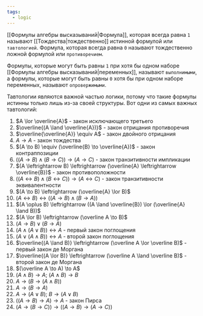 ```yaml
---
tags:
  - logic
---
```

[[Формулы алгебры высказываний|Формула]], которая всегда равна `1` называют [[Тождества|тождественно]] истинной формулой или `тавтологией`. Формула, которая всегда равна `0` называют тождественно ложной формулой или `противоречием`.

Формулы, которые могут быть равны `1` при хотя бы одном наборе [[Формулы алгебры высказываний|переменных]], называют `выполнимыми`, а формулы, которые могут быть равны `0` хотя бы при одном наборе переменных, называют `опровержимыми`.

Тавтологии являются важной частью логики, потому что такие формулы истинны только лишь из-за своей структуры. Вот одни из самых важных тавтологий:
1. $A \lor \overline{A}$ - закон исключающего третьего
2. $\overline{(A \land \overline{A})}$ - закон отрицания противоречия
3. $\overline{\overline{A}} \equiv A$ - закон двойного отрицания
4. $A \to A$ - закон тождества
5. $(A \to B) \equiv (\overline{B} \to \overline{A})$ - закон контраппозиции
6. $((A \to B) \land (B \to C)) \to (A \to C)$ - закон транзитивности импликации
7. $(A \leftrightarrow B) \leftrightarrow (\overline{A} \leftrightarrow \overline{B})$ - закон противоположности
8. $((A \leftrightarrow B) \land (B \leftrightarrow C )) \to (A \leftrightarrow C)$ - закон транзитивности эквивалентности
9. $(A \to B) \leftrightarrow (\overline{A} \lor B)$
10. $(A \leftrightarrow B) \leftrightarrow ((A \to B) \land (B \to A))$
11. $(A \oplus B) \leftrightarrow ((A \land \overline{B}) \lor (\overline{A} \land B))$
12. $(A \lor B) \leftrightarrow (\overline A \to B)$
13. $(A \to B) \lor (B \to A)$
14. $(A \land (A \lor B)) \leftrightarrow A$ - первый закон поглощения
15. $(A \lor (A \land B)) \leftrightarrow A$ - второй закон поглощения
16. $\overline{(A \land B)} \leftrightarrow (\overline A \lor \overline B)$ - первый закон де Моргана
17. $\overline{(A \lor B)} \leftrightarrow (\overline A \land \overline B)$ - второй закон де Моргана
18. $(\overline A \to A) \to A$
19. $(A \land B) \to A;\ (A \land B) \to B$
20. $A \to (B \to (A \land B))$
21. $A \to (B \to A)$
22. $A \to (A \lor B) ;\ B \to (A \lor B)$
23. $((A \to B) \to A) \to A$ - закон Пирса
24. $(A \to (B \to C)) \to ((A \to B) \to (A \to C))$